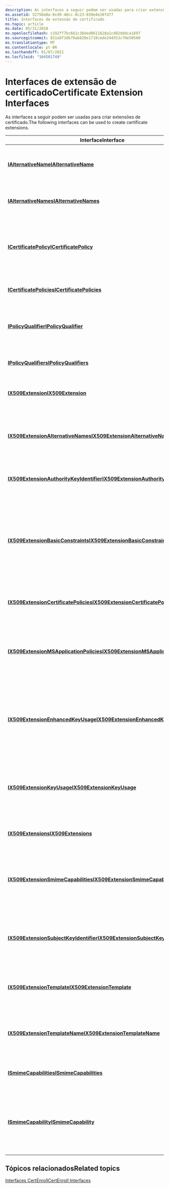 ```yaml
---
description: As interfaces a seguir podem ser usadas para criar extensões de certificado.
ms.assetid: 52750a0a-0cd9-40cc-8c23-839e4e20fd77
title: Interfaces de extensão de certificado
ms.topic: article
ms.date: 05/31/2018
ms.openlocfilehash: c192ff7bc661c36ded8611628a1cd82dddca1697
ms.sourcegitcommit: 831e8f3db78ab820e1710cede244553c70e50500
ms.translationtype: MT
ms.contentlocale: pt-BR
ms.lasthandoff: 01/07/2021
ms.locfileid: "104501749"
---
```

# <a name="certificate-extension-interfaces"></a><span data-ttu-id="fccdf-103">Interfaces de extensão de certificado</span><span class="sxs-lookup"><span data-stu-id="fccdf-103">Certificate Extension Interfaces</span></span>

<span data-ttu-id="fccdf-104">As interfaces a seguir podem ser usadas para criar extensões de certificado.</span><span class="sxs-lookup"><span data-stu-id="fccdf-104">The following interfaces can be used to create certificate extensions.</span></span>



| <span data-ttu-id="fccdf-105">Interface</span><span class="sxs-lookup"><span data-stu-id="fccdf-105">Interface</span></span>                                                                            | <span data-ttu-id="fccdf-106">Descrição</span><span class="sxs-lookup"><span data-stu-id="fccdf-106">Description</span></span>                                                                                                                                    |
|--------------------------------------------------------------------------------------|------------------------------------------------------------------------------------------------------------------------------------------------|
| [<span data-ttu-id="fccdf-107">**IAlternativeName**</span><span class="sxs-lookup"><span data-stu-id="fccdf-107">**IAlternativeName**</span></span>](/windows/desktop/api/CertEnroll/nn-certenroll-ialternativename)                                         | <span data-ttu-id="fccdf-108">Representa uma instância de uma extensão **alternativonames** .</span><span class="sxs-lookup"><span data-stu-id="fccdf-108">Represents an instance of an **AlternativeNames** extension.</span></span>                                                                                   |
| [<span data-ttu-id="fccdf-109">**IAlternativeNames**</span><span class="sxs-lookup"><span data-stu-id="fccdf-109">**IAlternativeNames**</span></span>](/windows/desktop/api/CertEnroll/nn-certenroll-ialternativenames)                                       | <span data-ttu-id="fccdf-110">Gerencia uma coleção de objetos [**IAlternativeName**](/windows/desktop/api/CertEnroll/nn-certenroll-ialternativename) .</span><span class="sxs-lookup"><span data-stu-id="fccdf-110">Manages a collection of [**IAlternativeName**](/windows/desktop/api/CertEnroll/nn-certenroll-ialternativename) objects.</span></span>                                                                  |
| [<span data-ttu-id="fccdf-111">**ICertificatePolicy**</span><span class="sxs-lookup"><span data-stu-id="fccdf-111">**ICertificatePolicy**</span></span>](/windows/desktop/api/CertEnroll/nn-certenroll-icertificatepolicy)                                     | <span data-ttu-id="fccdf-112">Especifica uma política de certificado que identifica a finalidade para a qual o certificado pode ser usado.</span><span class="sxs-lookup"><span data-stu-id="fccdf-112">Specifies a certificate policy that identifies the purpose for which the certificate can be used.</span></span>                                              |
| [<span data-ttu-id="fccdf-113">**ICertificatePolicies**</span><span class="sxs-lookup"><span data-stu-id="fccdf-113">**ICertificatePolicies**</span></span>](/windows/desktop/api/CertEnroll/nn-certenroll-icertificatepolicies)                                 | <span data-ttu-id="fccdf-114">Gerencia uma coleção de objetos [**ICertificatePolicy**](/windows/desktop/api/CertEnroll/nn-certenroll-icertificatepolicy) .</span><span class="sxs-lookup"><span data-stu-id="fccdf-114">Manages a collection of [**ICertificatePolicy**](/windows/desktop/api/CertEnroll/nn-certenroll-icertificatepolicy) objects.</span></span>                                                              |
| [<span data-ttu-id="fccdf-115">**IPolicyQualifier**</span><span class="sxs-lookup"><span data-stu-id="fccdf-115">**IPolicyQualifier**</span></span>](/windows/desktop/api/CertEnroll/nn-certenroll-ipolicyqualifier)                                         | <span data-ttu-id="fccdf-116">Representa um qualificador que pode ser associado a uma política de certificado.</span><span class="sxs-lookup"><span data-stu-id="fccdf-116">Represents a qualifier that can be associated with a certificate policy.</span></span>                                                                       |
| [<span data-ttu-id="fccdf-117">**IPolicyQualifiers**</span><span class="sxs-lookup"><span data-stu-id="fccdf-117">**IPolicyQualifiers**</span></span>](/windows/desktop/api/CertEnroll/nn-certenroll-ipolicyqualifiers)                                       | <span data-ttu-id="fccdf-118">Gerencia uma coleção de objetos [**IPolicyQualifier**](/windows/desktop/api/CertEnroll/nn-certenroll-ipolicyqualifier) .</span><span class="sxs-lookup"><span data-stu-id="fccdf-118">Manages a collection of [**IPolicyQualifier**](/windows/desktop/api/CertEnroll/nn-certenroll-ipolicyqualifier) objects.</span></span>                                                                  |
| [<span data-ttu-id="fccdf-119">**IX509Extension**</span><span class="sxs-lookup"><span data-stu-id="fccdf-119">**IX509Extension**</span></span>](/windows/desktop/api/CertEnroll/nn-certenroll-ix509extension)                                             | <span data-ttu-id="fccdf-120">Define uma extensão para uma solicitação de certificado.</span><span class="sxs-lookup"><span data-stu-id="fccdf-120">Defines an extension for a certificate request.</span></span>                                                                                                |
| [<span data-ttu-id="fccdf-121">**IX509ExtensionAlternativeNames**</span><span class="sxs-lookup"><span data-stu-id="fccdf-121">**IX509ExtensionAlternativeNames**</span></span>](/windows/desktop/api/CertEnroll/nn-certenroll-ix509extensionalternativenames)             | <span data-ttu-id="fccdf-122">Especifica um ou mais formulários de nome alternativo para o assunto de um certificado.</span><span class="sxs-lookup"><span data-stu-id="fccdf-122">Specifies one or more alternative name forms for the subject of a certificate.</span></span>                                                                 |
| [<span data-ttu-id="fccdf-123">**IX509ExtensionAuthorityKeyIdentifier**</span><span class="sxs-lookup"><span data-stu-id="fccdf-123">**IX509ExtensionAuthorityKeyIdentifier**</span></span>](/windows/desktop/api/CertEnroll/nn-certenroll-ix509extensionauthoritykeyidentifier) | <span data-ttu-id="fccdf-124">Representa uma extensão **AuthorityKeyIdentifier** .</span><span class="sxs-lookup"><span data-stu-id="fccdf-124">Represents an **AuthorityKeyIdentifier** extension.</span></span>                                                                                            |
| [<span data-ttu-id="fccdf-125">**IX509ExtensionBasicConstraints**</span><span class="sxs-lookup"><span data-stu-id="fccdf-125">**IX509ExtensionBasicConstraints**</span></span>](/windows/desktop/api/CertEnroll/nn-certenroll-ix509extensionbasicconstraints)             | <span data-ttu-id="fccdf-126">Especifica se a entidade do certificado é uma autoridade de certificação e, nesse caso, a profundidade da cadeia de autoridade de certificação subordinada.</span><span class="sxs-lookup"><span data-stu-id="fccdf-126">Specifies whether the certificate subject is a certification authority and, if so, the depth of the subordinate certification authority chain.</span></span> |
| [<span data-ttu-id="fccdf-127">**IX509ExtensionCertificatePolicies**</span><span class="sxs-lookup"><span data-stu-id="fccdf-127">**IX509ExtensionCertificatePolicies**</span></span>](/windows/desktop/api/CertEnroll/nn-certenroll-ix509extensioncertificatepolicies)       | <span data-ttu-id="fccdf-128">Representa uma coleção de termos de informações de política.</span><span class="sxs-lookup"><span data-stu-id="fccdf-128">Represents a collection of policy information terms.</span></span>                                                                                           |
| [<span data-ttu-id="fccdf-129">**IX509ExtensionMSApplicationPolicies**</span><span class="sxs-lookup"><span data-stu-id="fccdf-129">**IX509ExtensionMSApplicationPolicies**</span></span>](/windows/desktop/api/CertEnroll/nn-certenroll-ix509extensionmsapplicationpolicies)   | <span data-ttu-id="fccdf-130">Representa uma coleção de identificadores de objeto que indicam como um certificado pode ser usado por um aplicativo.</span><span class="sxs-lookup"><span data-stu-id="fccdf-130">Represents a collection of object identifiers that indicate how a certificate can be used by an application.</span></span>                                   |
| [<span data-ttu-id="fccdf-131">**IX509ExtensionEnhancedKeyUsage**</span><span class="sxs-lookup"><span data-stu-id="fccdf-131">**IX509ExtensionEnhancedKeyUsage**</span></span>](/windows/desktop/api/CertEnroll/nn-certenroll-ix509extensionenhancedkeyusage)             | <span data-ttu-id="fccdf-132">Representa uma coleção de identificadores de objeto que identificam os usos pretendidos da chave pública contida em um certificado.</span><span class="sxs-lookup"><span data-stu-id="fccdf-132">Represents a collection of object identifiers that identify the intended uses of the public key contained in a certificate.</span></span>                    |
| [<span data-ttu-id="fccdf-133">**IX509ExtensionKeyUsage**</span><span class="sxs-lookup"><span data-stu-id="fccdf-133">**IX509ExtensionKeyUsage**</span></span>](/windows/desktop/api/CertEnroll/nn-certenroll-ix509extensionkeyusage)                             | <span data-ttu-id="fccdf-134">Representa restrições nas operações que podem ser executadas pela chave pública contida no certificado.</span><span class="sxs-lookup"><span data-stu-id="fccdf-134">Represents restrictions on the operations that can be performed by the public key contained in the certificate.</span></span>                                |
| [<span data-ttu-id="fccdf-135">**IX509Extensions**</span><span class="sxs-lookup"><span data-stu-id="fccdf-135">**IX509Extensions**</span></span>](/windows/desktop/api/CertEnroll/nn-certenroll-ix509extensions)                                           | <span data-ttu-id="fccdf-136">Gerencia uma coleção de objetos [**IX509Extension**](/windows/desktop/api/CertEnroll/nn-certenroll-ix509extension) .</span><span class="sxs-lookup"><span data-stu-id="fccdf-136">Manages a collection of [**IX509Extension**](/windows/desktop/api/CertEnroll/nn-certenroll-ix509extension) objects.</span></span>                                                                      |
| [<span data-ttu-id="fccdf-137">**IX509ExtensionSmimeCapabilities**</span><span class="sxs-lookup"><span data-stu-id="fccdf-137">**IX509ExtensionSmimeCapabilities**</span></span>](/windows/desktop/api/CertEnroll/nn-certenroll-ix509extensionsmimecapabilities)           | <span data-ttu-id="fccdf-138">Representa uma coleção que relata os recursos de descriptografia de um destinatário de email para um remetente de email.</span><span class="sxs-lookup"><span data-stu-id="fccdf-138">Represents a collection that reports the decryption capabilities of an email recipient to an email sender.</span></span>                                     |
| [<span data-ttu-id="fccdf-139">**IX509ExtensionSubjectKeyIdentifier**</span><span class="sxs-lookup"><span data-stu-id="fccdf-139">**IX509ExtensionSubjectKeyIdentifier**</span></span>](/windows/desktop/api/CertEnroll/nn-certenroll-ix509extensionsubjectkeyidentifier)     | <span data-ttu-id="fccdf-140">Representa uma extensão **SubjectKeyIdentifier** usada para identificar um certificado de autenticação.</span><span class="sxs-lookup"><span data-stu-id="fccdf-140">Represents a **SubjectKeyIdentifier** extension used to identify a signing certificate.</span></span>                                                        |
| [<span data-ttu-id="fccdf-141">**IX509ExtensionTemplate**</span><span class="sxs-lookup"><span data-stu-id="fccdf-141">**IX509ExtensionTemplate**</span></span>](/windows/desktop/api/CertEnroll/nn-certenroll-ix509extensiontemplate)                             | <span data-ttu-id="fccdf-142">Representa uma extensão **certificatetemplate** que contém um modelo versão 2.</span><span class="sxs-lookup"><span data-stu-id="fccdf-142">Represents a **CertificateTemplate** extension that contains a version 2 template.</span></span>                                                             |
| [<span data-ttu-id="fccdf-143">**IX509ExtensionTemplateName**</span><span class="sxs-lookup"><span data-stu-id="fccdf-143">**IX509ExtensionTemplateName**</span></span>](/windows/desktop/api/CertEnroll/nn-certenroll-ix509extensiontemplatename)                     | <span data-ttu-id="fccdf-144">Representa uma extensão **CertificateTemplateName** que contém um modelo de versão 1.</span><span class="sxs-lookup"><span data-stu-id="fccdf-144">Represents a **CertificateTemplateName** extension that contains a version 1 template.</span></span>                                                         |
| [<span data-ttu-id="fccdf-145">**ISmimeCapabilities**</span><span class="sxs-lookup"><span data-stu-id="fccdf-145">**ISmimeCapabilities**</span></span>](/windows/desktop/api/CertEnroll/nn-certenroll-ismimecapabilities)                                     | <span data-ttu-id="fccdf-146">Gerencia uma coleção de objetos [**ISmimeCapability**](/windows/desktop/api/CertEnroll/nn-certenroll-ismimecapability) .</span><span class="sxs-lookup"><span data-stu-id="fccdf-146">Manages a collection of [**ISmimeCapability**](/windows/desktop/api/CertEnroll/nn-certenroll-ismimecapability) objects.</span></span>                                                                  |
| [<span data-ttu-id="fccdf-147">**ISmimeCapability**</span><span class="sxs-lookup"><span data-stu-id="fccdf-147">**ISmimeCapability**</span></span>](/windows/desktop/api/CertEnroll/nn-certenroll-ismimecapability)                                         | <span data-ttu-id="fccdf-148">Representa uma extensão **SMIMECapabilities** que identifica os recursos de descriptografia de um destinatário de email.</span><span class="sxs-lookup"><span data-stu-id="fccdf-148">Represents an **SMIMECapabilities** extension that identifies the decryption capabilities of an email recipient.</span></span>                               |



 

## <a name="related-topics"></a><span data-ttu-id="fccdf-149">Tópicos relacionados</span><span class="sxs-lookup"><span data-stu-id="fccdf-149">Related topics</span></span>

<dl> <dt>

[<span data-ttu-id="fccdf-150">Interfaces CertEnroll</span><span class="sxs-lookup"><span data-stu-id="fccdf-150">CertEnroll Interfaces</span></span>](certenroll-interfaces.md)
</dt> </dl>

 

 



